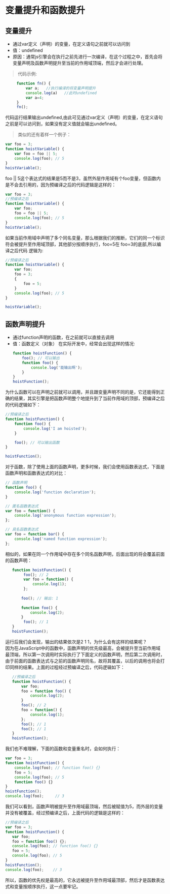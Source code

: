 # 变量提升和函数提升
## 变量提升
- 通过var定义（声明）的变量，在定义语句之前就可以访问到
- 值：undefined
- 原因：通常js引擎会在执行之前先进行一次编译，在这个过程之中，首先会将变量声明及函数声明提升至当前的作用域顶端，然后才会进行处理。
> 代码示例: 
```javascript
     function fn() {
         var a;   //执行编译的将变量声明提升
         console.log(a)   //此时undefined
         var a=4;
     }
     fn();
```
代码运行结果输出undefined,由此可见通过var定义（声明）的变量，在定义语句之前是可以访问到，如果没有定义值就会输出undefined。
> 类似的还有着样一个例子： 
```javascript
var foo = 3;
function hoistVariable() {
    var foo = foo || 5;
    console.log(foo); // 5
}
hoistVariable();
```
foo || 5这个表达式的结果是5而不是3，虽然外层作用域有个foo变量，但函数内是不会去引用的，因为预编译之后的代码逻辑是这样的： 
```javascript
var foo = 3;
//预编译之后
function hoistVariable() {
    var foo;
    foo = foo || 5;
    console.log(foo); // 5
}
hoistVariable();
```
如果当前作用域中声明了多个同名变量，那么根据我们的推断，它们的同一个标识符会被提升至作用域顶部，其他部分按顺序执行，foo=5在 foo=3的底部,所以编译之后代码 逻辑为:
```javascript
//预编译之后
function hoistVariable() {
    var foo;
    foo = 3;
    {
        foo = 5;
    }
    console.log(foo); // 5
}

hoistVariable();
```

## 函数声明提升
- 通过function声明的函数，在之前就可以直接去调用
- 值：函数定义（对象）
在实际开发中，经常会出现这样的情况:
   ```javascript
   function hoistFunction() {
       foo(); // 可以输出
       function foo() {
           console.log('能输出啊');
       }
   }
   hoistFunction();
   ```
为什么函数可以在声明之前就可以调用，并且跟变量声明不同的是，它还能得到正确的结果，其实引擎是把函数声明整个地提升到了当前作用域的顶部，预编译之后的代码逻辑如下：  
   ```javascript
   //预编译之后
   function hoistFunction() {
       function foo() {
           console.log('I am hoisted');
       }
   
       foo(); // 可以输出函数
   }
   
   hoistFunction();
   ```
对于函数，除了使用上面的函数声明，更多时候，我们会使用函数表达式，下面是函数声明和函数表达式的对比：
```javascript
// 函数声明
function foo() {
    console.log('function declaration');
}

// 匿名函数表达式
var foo = function() {
    console.log('anonymous function expression');
};

// 具名函数表达式
var foo = function bar() {
    console.log('named function expression');
};

```
相似的，如果在同一个作用域中存在多个同名函数声明，后面出现的将会覆盖前面的函数声明： 
```javascript
   function hoistFunction() {
        foo(); // 2
        var foo = function() {
            console.log(1);
        };
   
       foo(); // 输出: 1
   
       function foo() {
           console.log(2);
       }
        foo(); // 1
   }
   hoistFunction();
```
运行后我们会发现，输出的结果依次是2 1 1，为什么会有这样的结果呢？     
因为在JavaScript中的函数中，函数声明的优先级最高，会被提升至当前作用域最顶端，所以第一次调用时实际执行了下面定义的函数声明，然后第二次调用时，
由于前面的函数表达式与之前的函数声明同名，故将其覆盖，以后的调用也将会打印同样的结果。上面的过程经过预编译之后，代码逻辑如下：
```javascript
   //预编译之后
   function hoistFunction() {
       var foo;
       foo = function foo() {
           console.log(2);
       }
       foo(); // 2
       foo = function() {
           console.log(1);
       };
       foo(); // 1
       foo(); // 1
   }
   hoistFunction();
   ```
我们也不难理解，下面的函数和变量重名时，会如何执行：  
   ```javascript
   var foo = 3;
   function hoistFunction() {
       console.log(foo); // function foo() {}
       foo = 5;
       console.log(foo); // 5
       function foo() {}
   }
   hoistFunction();
   console.log(foo);     // 3
   
   ```
我们可以看到，函数声明被提升至作用域最顶端，然后被赋值为5，而外层的变量并没有被覆盖，经过预编译之后，上面代码的逻辑是这样的：
   ```javascript
   //预编译之后
   var foo = 3;
   function hoistFunction() {
      var foo;
      foo = function foo() {};
      console.log(foo); // function foo() {}
      foo = 5;
      console.log(foo); // 5
   }
   hoistFunction();
   console.log(foo);    // 3
   
   ```
所以，函数的优先权是最高的，它永远被提升至作用域最顶部，然后才是函数表达式和变量按顺序执行，这一点要牢记。
